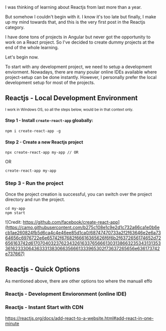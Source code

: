 I was thinking of learning about Reactjs from last more than a year.

But somehow I couldn't begin with it. I know it's too late but finally, I make up my mind towards that, and this is the very first post in the Reactjs category.  

I have done tons of projects in Angular but never got the opportunity to work on a React project. So I've decided to create dummy projects at the end of the whole learning.  

Let's begin now.

To start with any development project, we need to setup a development enviorment. Nowadays, there are many poular online IDEs available where project-setup can be done instantly. However, I personally prefer the local development setup for most of the projects.


## Reactjs - Local Development Environment

<small>I work in Windows OS, so all the steps below, would be in that context only.</small>

#### Step 1 - Install `create-react-app` gloabally:
```
npm i create-react-app -g
```
#### Step 2 - Create a new Reactjs project
```
npx create-react-app my-app // OR
```
OR
```
create-react-app my-app
```
### Step 3 - Run the project
Once the project creation is successful, you can switch over the project directory and run the project.
```
cd my-app
npm start
```
![Credit: https://github.com/facebook/create-react-app](https://camo.githubusercontent.com/b275c108e1c9e2d1c732a66ca1e0b6ecb1ae260824fb5d6ca4c4e46ee85d1ca0/68747470733a2f2f63646e2e6a7364656c6976722e6e65742f67682f66616365626f6f6b2f6372656174652d72656163742d61707040323762343261633765666130313866323534313135336162333064363331383066356661333965302f73637265656e636173742e737667)

## Reactjs - Quick Options
As mentioned above, there are other options too where the manuall effo

### Reactjs - Development Envioronment (online IDE)

### Reactjs - Instant Start with CDN
https://reactjs.org/docs/add-react-to-a-website.html#add-react-in-one-minute
<!--stackedit_data:
eyJoaXN0b3J5IjpbLTEwNzQzMTQ3NTMsLTE5OTIxODAyMDRdfQ
==
-->